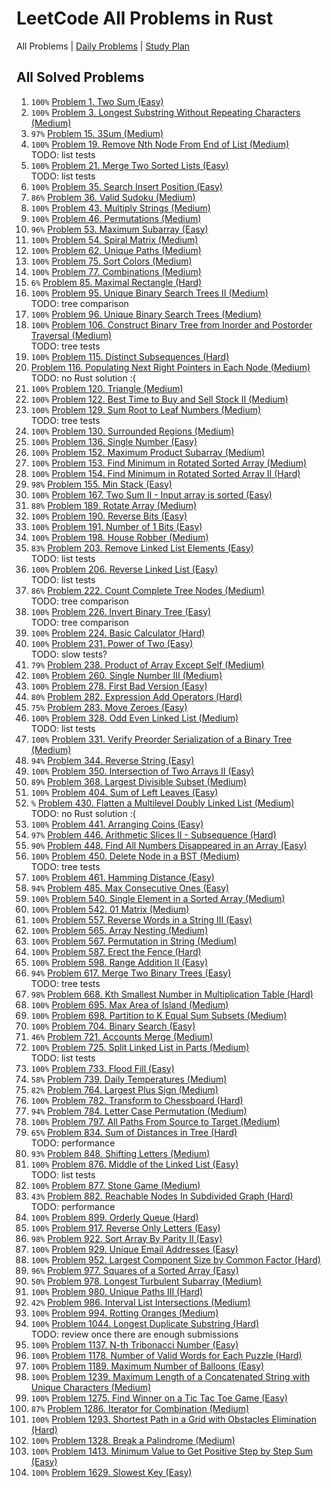 LeetCode All Problems in Rust
=============================

All Problems | [Daily Problems](DAILY.md) | [Study Plan](STUDY_PLAN.md)

All Solved Problems
-------------------

1. `100%` [Problem 1. Two Sum (Easy)](problem_0001/)
2. `100%` [Problem 3. Longest Substring Without Repeating Characters (Medium)](problem_0003/)
3. `97%` [Problem 15. 3Sum (Medium)](problem_0015/)
4. `100%` [Problem 19. Remove Nth Node From End of List (Medium)](problem_0019/) \
    TODO: list tests
5. `100%` [Problem 21. Merge Two Sorted Lists (Easy)](problem_0021/) \
    TODO: list tests
6. `100%` [Problem 35. Search Insert Position (Easy)](problem_0035/)
7. `86%` [Problem 36. Valid Sudoku (Medium)](problem_0036/)
8. `100%` [Problem 43. Multiply Strings (Medium)](problem_0043/)
9. `100%` [Problem 46. Permutations (Medium)](problem_0046/)
10. `96%` [Problem 53. Maximum Subarray (Easy)](problem_0053/)
11. `100%` [Problem 54. Spiral Matrix (Medium)](problem_0054/)
12. `100%` [Problem 62. Unique Paths (Medium)](problem_0062/)
13. `100%` [Problem 75. Sort Colors (Medium)](problem_0075/)
14. `100%` [Problem 77. Combinations (Medium)](problem_0077/)
15. `6%` [Problem 85. Maximal Rectangle (Hard)](problem_0085/)
16. `100%` [Problem 95. Unique Binary Search Trees II (Medium)](problem_0095/) \
    TODO: tree comparison
17. `100%` [Problem 96. Unique Binary Search Trees (Medium)](problem_0096/)
18. `100%` [Problem 106. Construct Binary Tree from Inorder and Postorder Traversal (Medium)](problem_0106/) \
    TODO: tree tests
19. `100%` [Problem 115. Distinct Subsequences (Hard)](problem_0115/)
20. [Problem 116. Populating Next Right Pointers in Each Node (Medium)](problem_0116/) \
    TODO: no Rust solution :(
21. `100%` [Problem 120. Triangle (Medium)](problem_0120/)
22. `100%` [Problem 122. Best Time to Buy and Sell Stock II (Medium)](problem_0122/)
23. `100%` [Problem 129. Sum Root to Leaf Numbers (Medium)](problem_0129/) \
    TODO: tree tests
24. `100%` [Problem 130. Surrounded Regions (Medium)](problem_0130/)
25. `100%` [Problem 136. Single Number (Easy)](problem_0136/)
26. `100%` [Problem 152. Maximum Product Subarray (Medium)](problem_0152/)
27. `100%` [Problem 153. Find Minimum in Rotated Sorted Array (Medium)](problem_0153/)
28. `100%` [Problem 154. Find Minimum in Rotated Sorted Array II (Hard)](problem_0154/)
29. `98%` [Problem 155. Min Stack (Easy)](problem_0155/)
30. `100%` [Problem 167. Two Sum II - Input array is sorted (Easy)](problem_0167/)
31. `88%` [Problem 189. Rotate Array (Medium)](problem_0189/)
32. `100%` [Problem 190. Reverse Bits (Easy)](problem_0190/)
33. `100%` [Problem 191. Number of 1 Bits (Easy)](problem_0191/)
34. `100%` [Problem 198. House Robber (Medium)](problem_0198/)
35. `83%` [Problem 203. Remove Linked List Elements (Easy)](problem_0203/) \
    TODO: list tests
36. `100%` [Problem 206. Reverse Linked List (Easy)](problem_0206/) \
    TODO: list tests
37. `86%` [Problem 222. Count Complete Tree Nodes (Medium)](problem_0222/) \
    TODO: tree comparison
38. `100%` [Problem 226. Invert Binary Tree (Easy)](problem_0226/) \
    TODO: tree comparison
39. `100%` [Problem 224. Basic Calculator (Hard)](problem_0224/)
40. `100%` [Problem 231. Power of Two (Easy)](problem_0231/) \
    TODO: slow tests?
41. `79%` [Problem 238. Product of Array Except Self (Medium)](problem_0238/)
42. `100%` [Problem 260. Single Number III (Medium)](problem_0260/)
43. `100%` [Problem 278. First Bad Version (Easy)](problem_0278/)
44. `80%` [Problem 282. Expression Add Operators (Hard)](problem_0282/)
45. `75%` [Problem 283. Move Zeroes (Easy)](problem_0283/)
46. `100%` [Problem 328. Odd Even Linked List (Medium)](problem_0328/) \
    TODO: list tests
47. `100%` [Problem 331. Verify Preorder Serialization of a Binary Tree (Medium)](problem_0331/)
48. `94%` [Problem 344. Reverse String (Easy)](problem_0344/)
49. `100%` [Problem 350. Intersection of Two Arrays II (Easy)](problem_0350/)
50. `89%` [Problem 368. Largest Divisible Subset (Medium)](problem_0368/)
51. `100%` [Problem 404. Sum of Left Leaves (Easy)](problem_0404/)
52. `%` [Problem 430. Flatten a Multilevel Doubly Linked List (Medium)](problem_0430/) \
    TODO: no Rust solution :(
53. `100%` [Problem 441. Arranging Coins (Easy)](problem_0441/)
54. `97%` [Problem 446. Arithmetic Slices II - Subsequence (Hard)](problem_0446/)
55. `90%` [Problem 448. Find All Numbers Disappeared in an Array (Easy)](problem_0448/)
56. `100%` [Problem 450. Delete Node in a BST (Medium)](problem_0450/) \
    TODO: tree tests
57. `100%` [Problem 461. Hamming Distance (Easy)](problem_0461/)
58. `94%` [Problem 485. Max Consecutive Ones (Easy)](problem_0485/)
59. `100%` [Problem 540. Single Element in a Sorted Array (Medium)](problem_0540/)
60. `100%` [Problem 542. 01 Matrix (Medium)](problem_0542/)
61. `100%` [Problem 557. Reverse Words in a String III (Easy)](problem_0557/)
62. `100%` [Problem 565. Array Nesting (Medium)](problem_0565/)
63. `100%` [Problem 567. Permutation in String (Medium)](problem_0567/)
64. `100%` [Problem 587. Erect the Fence (Hard)](problem_0587/)
65. `100%` [Problem 598. Range Addition II (Easy)](problem_0598/)
66. `94%` [Problem 617. Merge Two Binary Trees (Easy)](problem_0617/) \
    TODO: tree tests
67. `98%` [Problem 668. Kth Smallest Number in Multiplication Table (Hard)](problem_0668/)
68. `100%` [Problem 695. Max Area of Island (Medium)](problem_0695/)
69. `100%` [Problem 698. Partition to K Equal Sum Subsets (Medium)](problem_0698/)
70. `100%` [Problem 704. Binary Search (Easy)](problem_0704/)
71. `46%` [Problem 721. Accounts Merge (Medium)](problem_0721/)
72. `100%` [Problem 725. Split Linked List in Parts (Medium)](problem_0725/) \
    TODO: list tests
73. `100%` [Problem 733. Flood Fill (Easy)](problem_0733/)
74. `58%` [Problem 739. Daily Temperatures (Medium)](problem_0739/)
75. `82%` [Problem 764. Largest Plus Sign (Medium)](problem_0764/)
76. `100%` [Problem 782. Transform to Chessboard (Hard)](problem_0782/)
77. `94%` [Problem 784. Letter Case Permutation (Medium)](problem_0784/)
78. `100%` [Problem 797. All Paths From Source to Target (Medium)](problem_0797/)
79. `65%` [Problem 834. Sum of Distances in Tree (Hard)](problem_0834/) \
    TODO: performance
80. `93%` [Problem 848. Shifting Letters (Medium)](problem_0848/)
81. `100%` [Problem 876. Middle of the Linked List (Easy)](problem_0876/) \
    TODO: list tests
82. `100%` [Problem 877. Stone Game (Medium)](problem_0877/)
83. `43%` [Problem 882. Reachable Nodes In Subdivided Graph (Hard)](problem_0882/) \
    TODO: performance
84. `100%` [Problem 899. Orderly Queue (Hard)](problem_0899/)
85. `100%` [Problem 917. Reverse Only Letters (Easy)](problem_0917/)
86. `98%` [Problem 922. Sort Array By Parity II (Easy)](problem_0922/)
87. `100%` [Problem 929. Unique Email Addresses (Easy)](problem_0929/)
88. `100%` [Problem 952. Largest Component Size by Common Factor (Hard)](problem_0952/)
89. `96%` [Problem 977. Squares of a Sorted Array (Easy)](problem_0977/)
90. `50%` [Problem 978. Longest Turbulent Subarray (Medium)](problem_0978/)
91. `100%` [Problem 980. Unique Paths III (Hard)](problem_0980/)
92. `42%` [Problem 986. Interval List Intersections (Medium)](problem_0986/)
93. `100%` [Problem 994. Rotting Oranges (Medium)](problem_0994/)
94. `100%` [Problem 1044. Longest Duplicate Substring (Hard)](problem_1044/) \
    TODO: review once there are enough submissions
95. `100%` [Problem 1137. N-th Tribonacci Number (Easy)](problem_1137/)
96. `100%` [Problem 1178. Number of Valid Words for Each Puzzle (Hard)](problem_1178/)
97. `100%` [Problem 1189. Maximum Number of Balloons (Easy)](problem_1189/)
98. `100%` [Problem 1239. Maximum Length of a Concatenated String with Unique Characters (Medium)](problem_1239/)
99. `100%` [Problem 1275. Find Winner on a Tic Tac Toe Game (Easy)](problem_1275/)
100. `87%` [Problem 1286. Iterator for Combination (Medium)](problem_1286/)
101. `100%` [Problem 1293. Shortest Path in a Grid with Obstacles Elimination (Hard)](problem_1293/)
102. `100%` [Problem 1328. Break a Palindrome (Medium)](problem_1328/)
103. `100%` [Problem 1413. Minimum Value to Get Positive Step by Step Sum (Easy)](problem_1413/)
104. `100%` [Problem 1629. Slowest Key (Easy)](problem_1629/)
